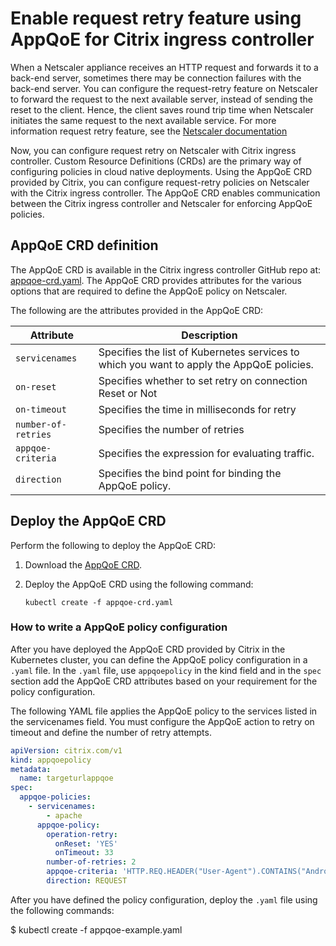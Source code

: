 # Enable request retry feature using AppQoE for Citrix ingress controller

When a Netscaler appliance receives an HTTP request and forwards it to a back-end server, sometimes there may be connection failures with the back-end server. You can configure the request-retry feature on Netscaler to forward the request to the next available server, instead of sending the reset to the client. Hence, the client saves round trip time when Netscaler initiates the same request to the next available service. For more information request retry feature, see the [Netscaler documentation](https://docs.citrix.com/en-us/citrix-adc/current-release/system/request-retry/request_retry_if_back-end_server_resets_tcp_connection.html)

Now, you can configure request retry on Netscaler with Citrix ingress controller.
Custom Resource Definitions (CRDs) are the primary way of configuring policies in cloud native deployments. Using the AppQoE CRD provided by Citrix, you can configure request-retry policies on Netscaler with the Citrix ingress controller. The AppQoE CRD enables communication between the Citrix ingress controller and Netscaler for enforcing AppQoE policies.

## AppQoE CRD definition

The AppQoE CRD is available in the Citrix ingress controller GitHub repo at: [appqoe-crd.yaml](https://raw.githubusercontent.com/citrix/citrix-k8s-ingress-controller/master/crd/appqoe/appqoe-crd.yaml). The AppQoE CRD provides attributes for the various options that are required to define the AppQoE policy on Netscaler.

The following are the attributes provided in the AppQoE CRD:

| Attribute | Description |
| --------- | ----------- |
| `servicenames` | Specifies the list of Kubernetes services to which you want to apply the AppQoE policies.|
| `on-reset`|  Specifies whether to set retry on connection Reset or Not|
| `on-timeout` | Specifies the time in milliseconds for retry |
| `number-of-retries`| Specifies the number of retries |
| `appqoe-criteria`|Specifies the expression for evaluating traffic. |
| `direction`| Specifies the bind point for binding the AppQoE policy. |

## Deploy the AppQoE CRD

Perform the following to deploy the AppQoE CRD:

1.  Download the [AppQoE CRD](https://github.com/netscaler/netscaler-k8s-ingress-controller/blob/master/crd/appqoe/appqoe-crd.yaml).

2.  Deploy the AppQoE CRD using the following command:

        kubectl create -f appqoe-crd.yaml

### How to write a AppQoE policy configuration

After you have deployed the AppQoE CRD provided by Citrix in the Kubernetes cluster, you can define the AppQoE policy configuration in a `.yaml` file. In the `.yaml` file, use `appqoepolicy` in the kind field and in the `spec` section add the AppQoE CRD attributes based on your requirement for the policy configuration.

The following YAML file applies the AppQoE policy to the services listed in the servicenames field. You must configure the AppQoE action to retry on timeout and define the number of retry attempts.

```yml
apiVersion: citrix.com/v1
kind: appqoepolicy
metadata:
  name: targeturlappqoe
spec:
  appqoe-policies:
    - servicenames:
        - apache
      appqoe-policy:
        operation-retry:
          onReset: 'YES'
          onTimeout: 33
        number-of-retries: 2
        appqoe-criteria: 'HTTP.REQ.HEADER("User-Agent").CONTAINS("Android")'
        direction: REQUEST
```

After you have defined the policy configuration, deploy the `.yaml` file using the following commands:

   $ kubectl create -f appqoe-example.yaml
